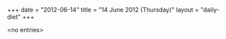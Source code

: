 +++
date = "2012-06-14"
title = "14 June 2012 (Thursday)"
layout = "daily-diet"
+++


\<no entries\>
